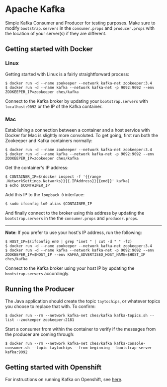 # Apache Kafka 
Simple Kafka Consumer and Producer for testing purposes.
Make sure to modify `bootstrap.servers` in the `consumer.props` and `producer.props` with the location of your server(s) if they are different. 

## Getting started with Docker
### Linux
Getting started with Linux is a fairly straightforward process:

```
$ docker run -d --name zookeeper --network kafka-net zookeeper:3.4
$ docker run -d --name kafka --network kafka-net -p 9092:9092 --env ZOOKEEPER_IP=zookeeper ches/kafka
```
Connect to the Kafka broker by updating your `bootstrap.servers` with `localhost:9092` or the IP of the Kafka container.

### Mac
Establishing a connection between a container and a host service with Docker for Mac is slightly more convoluted. To get going, first run both the Zookeeper and Kafka containers normally:

```
$ docker run -d --name zookeeper --network kafka-net zookeeper:3.4
$ docker run -d --name kafka --network kafka-net -p 9092:9092 --env ZOOKEEPER_IP=zookeeper ches/kafka
```

Get the container's IP address:

```
$ CONTAINER_IP=$(docker inspect -f '{{range .NetworkSettings.Networks}}{{.IPAddress}}{{end}}' kafka)
$ echo $CONTAINER_IP 
```
Add this IP to the `loopback 0` interface: 
```
$ sudo ifconfig lo0 alias $CONTAINER_IP
```

And finally connect to the broker using this address by updating the `bootstrap.servers` in the the `consumer.props` and `producer.props`.

______ 

**Note**: If you prefer to use your host's IP address, run the following:

```
$ HOST_IP=$(ifconfig en0 | grep "inet " | cut -d " " -f2)
$ docker run -d --name zookeeper --network kafka-net zookeeper:3.4
$ docker run -d --name kafka --network kafka-net -p 9092:9092 --env ZOOKEEPER_IP=$HOST_IP --env KAFKA_ADVERTISED_HOST_NAME=$HOST_IP ches/kafka
```
Connect to the Kafka broker using your host IP by updating the `bootstrap.servers` accordingly.

## Running the Producer

The Java application should create the topic `taytochips`, or whatever topics you choose to replace that with. To confirm:

```
$ docker run --rm --network kafka-net ches/kafka kafka-topics.sh --list --zookeeper zookeeper:2181
```

Start a consumer from within the container to verify if the messages from the producer are coming through:

```
$ docker run --rm --network kafka-net ches/kafka kafka-console-consumer.sh --topic taytochips --from-beginning --bootstrap-server kafka:9092
```

## Getting started with Openshift
For instructions on running Kafka on Openshift, see [here](https://github.com/aerogear/aerogear-unifiedpush-server/tree/GSOC_2017_kafka/kafka#getting-started-with-openshift).
